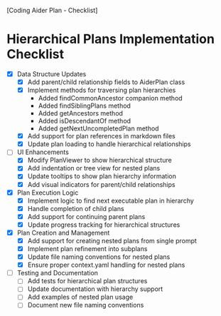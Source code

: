 [Coding Aider Plan - Checklist]

# Hierarchical Plans Implementation Checklist

- [x] Data Structure Updates
  - [x] Add parent/child relationship fields to AiderPlan class
  - [x] Implement methods for traversing plan hierarchies
    - Added findCommonAncestor companion method
    - Added findSiblingPlans method
    - Added getAncestors method
    - Added isDescendantOf method
    - Added getNextUncompletedPlan method
  - [x] Add support for plan references in markdown files
  - [x] Update plan loading to handle hierarchical relationships

- [ ] UI Enhancements
  - [x] Modify PlanViewer to show hierarchical structure
  - [x] Add indentation or tree view for nested plans
  - [x] Update tooltips to show plan hierarchy information
  - [x] Add visual indicators for parent/child relationships

- [x] Plan Execution Logic
  - [x] Implement logic to find next executable plan in hierarchy
  - [x] Handle completion of child plans
  - [x] Add support for continuing parent plans
  - [x] Update progress tracking for hierarchical structures

- [x] Plan Creation and Management
  - [x] Add support for creating nested plans from single prompt
  - [x] Implement plan refinement into subplans
  - [x] Update file naming conventions for nested plans
  - [x] Ensure proper context.yaml handling for nested plans

- [ ] Testing and Documentation
  - [ ] Add tests for hierarchical plan structures
  - [ ] Update documentation with hierarchy support
  - [ ] Add examples of nested plan usage
  - [ ] Document new file naming conventions
